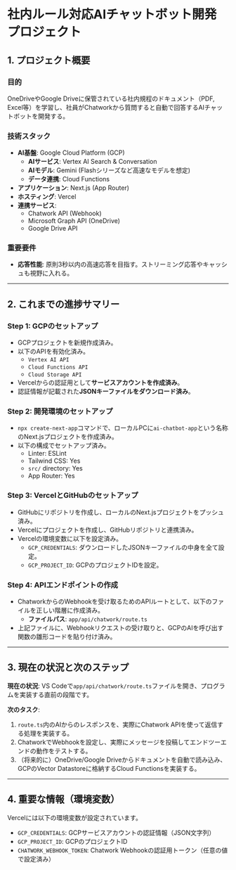 # 社内ルール対応AIチャットボット開発プロジェクト

## 1. プロジェクト概要

### 目的
OneDriveやGoogle Driveに保管されている社内規程のドキュメント（PDF, Excel等）を学習し、社員がChatworkから質問すると自動で回答するAIチャットボットを開発する。

### 技術スタック
- **AI基盤**: Google Cloud Platform (GCP)
  - **AIサービス**: Vertex AI Search & Conversation
  - **AIモデル**: Gemini (Flashシリーズなど高速なモデルを想定)
  - **データ連携**: Cloud Functions
- **アプリケーション**: Next.js (App Router)
- **ホスティング**: Vercel
- **連携サービス**:
  - Chatwork API (Webhook)
  - Microsoft Graph API (OneDrive)
  - Google Drive API

### 重要要件
- **応答性能**: 原則3秒以内の高速応答を目指す。ストリーミング応答やキャッシュも視野に入れる。

---

## 2. これまでの進捗サマリー

### Step 1: GCPのセットアップ
- GCPプロジェクトを新規作成済み。
- 以下のAPIを有効化済み。
  - `Vertex AI API`
  - `Cloud Functions API`
  - `Cloud Storage API`
- Vercelからの認証用として**サービスアカウントを作成済み**。
- 認証情報が記載された**JSONキーファイルをダウンロード済み**。

### Step 2: 開発環境のセットアップ
- `npx create-next-app`コマンドで、ローカルPCに`ai-chatbot-app`という名称のNext.jsプロジェクトを作成済み。
- 以下の構成でセットアップ済み。
  - Linter: ESLint
  - Tailwind CSS: Yes
  - `src/` directory: Yes
  - App Router: Yes

### Step 3: VercelとGitHubのセットアップ
- GitHubにリポジトリを作成し、ローカルのNext.jsプロジェクトをプッシュ済み。
- Vercelにプロジェクトを作成し、GitHubリポジトリと連携済み。
- Vercelの環境変数に以下を設定済み。
  - `GCP_CREDENTIALS`: ダウンロードしたJSONキーファイルの中身を全て設定。
  - `GCP_PROJECT_ID`: GCPのプロジェクトIDを設定。

### Step 4: APIエンドポイントの作成
- ChatworkからのWebhookを受け取るためのAPIルートとして、以下のファイルを正しい階層に作成済み。
  - **ファイルパス**: `app/api/chatwork/route.ts`
- 上記ファイルに、Webhookリクエストの受け取りと、GCPのAIを呼び出す関数の雛形コードを貼り付け済み。

---

## 3. 現在の状況と次のステップ

**現在の状況**:
VS Codeで`app/api/chatwork/route.ts`ファイルを開き、プログラムを実装する直前の段階です。

**次のタスク**:
1.  `route.ts`内のAIからのレスポンスを、実際にChatwork APIを使って返信する処理を実装する。
2.  ChatworkでWebhookを設定し、実際にメッセージを投稿してエンドツーエンドの動作をテストする。
3.  （将来的に）OneDrive/Google Driveからドキュメントを自動で読み込み、GCPのVector Datastoreに格納するCloud Functionsを実装する。

---

## 4. 重要な情報（環境変数）

Vercelには以下の環境変数が設定されています。

- `GCP_CREDENTIALS`: GCPサービスアカウントの認証情報（JSON文字列）
- `GCP_PROJECT_ID`: GCPのプロジェクトID
- `CHATWORK_WEBHOOK_TOKEN`: Chatwork Webhookの認証用トークン（任意の値で設定済み）